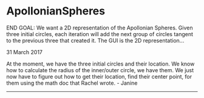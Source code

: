 # ApollonianSpheres

END GOAL: We want a 2D representation of the Apollonian Spheres. Given three initial circles, each iteration will add
the next group of circles tangent to the previous three that created it. The GUI is the 2D representation...


31 March 2017

At the moment, we have the three initial circles and their location. We know how to calculate the radius of the 
inner/outer circle, we have them. We just now have to figure out how to get their location, find their center point,
for them using the math doc that Rachel wrote. - Janine

------------------------------------

